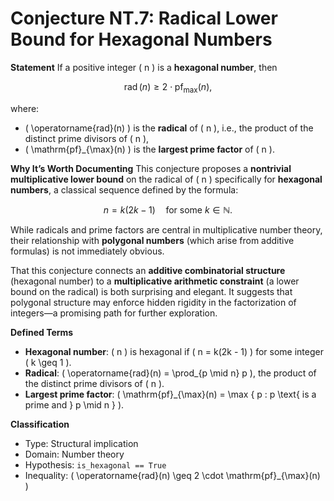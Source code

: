 # Conjecture NT.7: Radical Lower Bound for Hexagonal Numbers

**Statement**
If a positive integer \( n \) is a **hexagonal number**, then

$$
\operatorname{rad}(n) \geq 2 \cdot \mathrm{pf}_{\max}(n),
$$

where:

- \( \operatorname{rad}(n) \) is the **radical** of \( n \), i.e., the product of the distinct prime divisors of \( n \),
- \( \mathrm{pf}_{\max}(n) \) is the **largest prime factor** of \( n \).

**Why It’s Worth Documenting**
This conjecture proposes a **nontrivial multiplicative lower bound** on the radical of \( n \) specifically for **hexagonal numbers**, a classical sequence defined by the formula:

$$
n = k(2k - 1) \quad \text{for some } k \in \mathbb{N}.
$$

While radicals and prime factors are central in multiplicative number theory, their relationship with **polygonal numbers** (which arise from additive formulas) is not immediately obvious.

That this conjecture connects an **additive combinatorial structure** (hexagonal number) to a **multiplicative arithmetic constraint** (a lower bound on the radical) is both surprising and elegant. It suggests that polygonal structure may enforce hidden rigidity in the factorization of integers—a promising path for further exploration.

**Defined Terms**

- **Hexagonal number**: \( n \) is hexagonal if \( n = k(2k - 1) \) for some integer \( k \geq 1 \).
- **Radical**: \( \operatorname{rad}(n) = \prod_{p \mid n} p \), the product of the distinct prime divisors of \( n \).
- **Largest prime factor**: \( \mathrm{pf}_{\max}(n) = \max \{ p : p \text{ is a prime and } p \mid n \} \).

**Classification**

- Type: Structural implication
- Domain: Number theory
- Hypothesis: `is_hexagonal == True`
- Inequality: \( \operatorname{rad}(n) \geq 2 \cdot \mathrm{pf}_{\max}(n) \)
